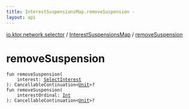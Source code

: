 ```yaml
---
title: InterestSuspensionsMap.removeSuspension - 
layout: api
---
```


<div class='api-docs-breadcrumbs'><a href="../index.html">io.ktor.network.selector</a> / <a href="index.html">InterestSuspensionsMap</a> / <a href="./remove-suspension.html">removeSuspension</a></div>

# removeSuspension

<div class="signature"><code><span class="keyword">fun </span><span class="identifier">removeSuspension</span><span class="symbol">(</span><br/>&nbsp;&nbsp;&nbsp;&nbsp;<span class="parameterName" id="io.ktor.network.selector.InterestSuspensionsMap$removeSuspension(io.ktor.network.selector.SelectInterest)/interest">interest</span><span class="symbol">:</span>&nbsp;<a href="../-select-interest/index.html"><span class="identifier">SelectInterest</span></a><br/><span class="symbol">)</span><span class="symbol">: </span><span class="identifier">CancellableContinuation</span><span class="symbol">&lt;</span><a href="https://kotlinlang.org/api/latest/jvm/stdlib/kotlin/-unit/index.html"><span class="identifier">Unit</span></a><span class="symbol">&gt;</span><span class="symbol">?</span></code></div>

<div class="signature"><code><span class="keyword">fun </span><span class="identifier">removeSuspension</span><span class="symbol">(</span><br/>&nbsp;&nbsp;&nbsp;&nbsp;<span class="parameterName" id="io.ktor.network.selector.InterestSuspensionsMap$removeSuspension(kotlin.Int)/interestOrdinal">interestOrdinal</span><span class="symbol">:</span>&nbsp;<a href="https://kotlinlang.org/api/latest/jvm/stdlib/kotlin/-int/index.html"><span class="identifier">Int</span></a><br/><span class="symbol">)</span><span class="symbol">: </span><span class="identifier">CancellableContinuation</span><span class="symbol">&lt;</span><a href="https://kotlinlang.org/api/latest/jvm/stdlib/kotlin/-unit/index.html"><span class="identifier">Unit</span></a><span class="symbol">&gt;</span><span class="symbol">?</span></code></div>
